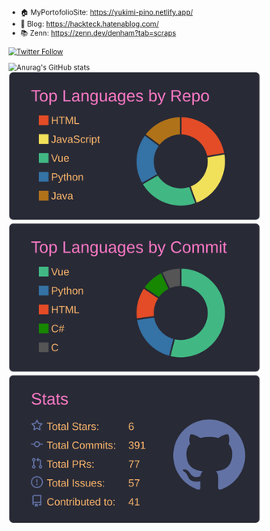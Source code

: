 - 🏠 MyPortofolioSite: https://yukimi-pino.netlify.app/  
- 📒 Blog: https://hackteck.hatenablog.com/  
- 📚 Zenn: https://zenn.dev/denham?tab=scraps  

<a href="https://twitter.com/denham95173179" target="_blank" rel="noreferrer">
<img alt="Twitter Follow" src="https://img.shields.io/twitter/follow/denham95173179?style=social">
</a>  

<!--
**yud0uhu/yud0uhu** is a ✨ _special_ ✨ repository because its `README.md` (this file) appears on your GitHub profile.

Here are some ideas to get you started:

- 🔭 I’m currently working on ...
- 🌱 I’m currently learning ...
- 👯 I’m looking to collaborate on ...
- 🤔 I’m looking for help with ...
- 💬 Ask me about ...
- 📫 How to reach me: ...
- 😄 Pronouns: ...
- ⚡ Fun fact: ...
-->
![Anurag's GitHub stats](https://github-readme-stats.vercel.app/api?username=yud0uhu&show_icons=true&theme=dracula)  
[![](https://raw.githubusercontent.com/yud0uhu/yud0uhu/main/profile-summary-card-output/dracula/1-repos-per-language.svg)](https://github.com/vn7n24fzkq/github-profile-summary-cards)
[![](https://raw.githubusercontent.com/yud0uhu/yud0uhu/main/profile-summary-card-output/dracula/2-most-commit-language.svg)](https://github.com/vn7n24fzkq/github-profile-summary-cards)
[![](https://raw.githubusercontent.com/yud0uhu/yud0uhu/main/profile-summary-card-output/dracula/3-stats.svg)](https://github.com/vn7n24fzkq/github-profile-summary-cards)
